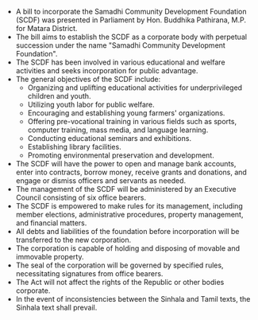 - A bill to incorporate the Samadhi Community Development Foundation (SCDF) was presented in Parliament by Hon. Buddhika Pathirana, M.P. for Matara District.
- The bill aims to establish the SCDF as a corporate body with perpetual succession under the name "Samadhi Community Development Foundation".
- The SCDF has been involved in various educational and welfare activities and seeks incorporation for public advantage.
- The general objectives of the SCDF include:
  - Organizing and uplifting educational activities for underprivileged children and youth.
  - Utilizing youth labor for public welfare.
  - Encouraging and establishing young farmers' organizations.
  - Offering pre-vocational training in various fields such as sports, computer training, mass media, and language learning.
  - Conducting educational seminars and exhibitions.
  - Establishing library facilities.
  - Promoting environmental preservation and development.
- The SCDF will have the power to open and manage bank accounts, enter into contracts, borrow money, receive grants and donations, and engage or dismiss officers and servants as needed.
- The management of the SCDF will be administered by an Executive Council consisting of six office bearers.
- The SCDF is empowered to make rules for its management, including member elections, administrative procedures, property management, and financial matters.
- All debts and liabilities of the foundation before incorporation will be transferred to the new corporation.
- The corporation is capable of holding and disposing of movable and immovable property.
- The seal of the corporation will be governed by specified rules, necessitating signatures from office bearers.
- The Act will not affect the rights of the Republic or other bodies corporate.
- In the event of inconsistencies between the Sinhala and Tamil texts, the Sinhala text shall prevail.